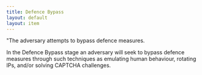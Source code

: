 ```yaml
---
title: Defence Bypass
layout: default
layout: item
---
```


<p>"The adversary attempts to bypass defence measures.</p>
<p>In the Defence Bypass stage an adversary will seek to bypass defence measures through such techniques as emulating human behaviour, rotating IPs, and/or solving CAPTCHA challenges.</p>
